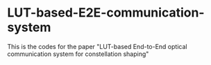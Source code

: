 # LUT-based-E2E-communication-system
This is the codes for the paper "LUT-based End-to-End optical communication system for constellation shaping"

